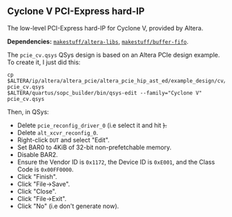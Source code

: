 ## Cyclone V PCI-Express hard-IP
The low-level PCI-Express hard-IP for Cyclone V, provided by Altera.

**Dependencies:** [`makestuff/altera-libs`](https://github.com/makestuff/altera-libs), [`makestuff/buffer-fifo`](https://github.com/makestuff/buffer-fifo).

The `pcie_cv.qsys` QSys design is based on an Altera PCIe design example. To create it, I just did this:

    cp $ALTERA/ip/altera/altera_pcie/altera_pcie_hip_ast_ed/example_design/cv/pcie_de_gen1_x4_ast64.qsys pcie_cv.qsys
    $ALTERA/quartus/sopc_builder/bin/qsys-edit --family="Cyclone V" pcie_cv.qsys

Then, in QSys:
  * Delete `pcie_reconfig_driver_0` (i.e select it and hit <Del>).
  * Delete `alt_xcvr_reconfig_0`.
  * Right-click `DUT` and select "Edit".
  * Set BAR0 to 4KiB of 32-bit non-prefetchable memory.
  * Disable BAR2.
  * Ensure the Vendor ID is `0x1172`, the Device ID is `0xE001`, and the Class Code is `0x00FF0000`.
  * Click "Finish".
  * Click "File->Save".
  * Click "Close".
  * Click "File->Exit".
  * Click "No" (i.e don't generate now).
